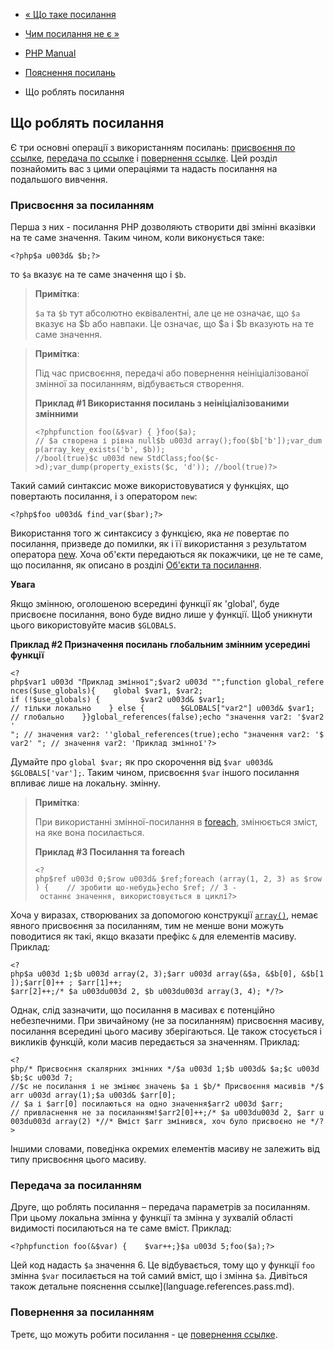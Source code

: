 - [« Що таке посилання](language.references.whatare.md)
- [Чим посилання не є »](language.references.arent.md)

- [PHP Manual](index.md)
- [Пояснення посилань](language.references.md)
- Що роблять посилання

## Що роблять посилання

Є три основні операції з використанням посилань: [присвоєння по
ссылке](language.references.whatdo.md#language.references.whatdo.assign),
[передача по
ссылке](language.references.whatdo.md#language.references.whatdo.pass)
і [повернення
ссылке](language.references.whatdo.md#language.references.whatdo.return).
Цей розділ познайомить вас з цими операціями та надасть посилання на
подальшого вивчення.

### Присвоєння за посиланням

Перша з них - посилання PHP дозволяють створити дві змінні вказівки
на те саме значення. Таким чином, коли виконується таке:

` <?php$a u003d& $b;?> `

то `$a` вказує на те саме значення що і `$b`.

> **Примітка**:
>
> `$a` та `$b` тут абсолютно еквівалентні, але це не означає, що `$a`
> вказує на $b або навпаки. Це означає, що $a і $b
> вказують на те саме значення.

> **Примітка**:
>
> Під час присвоєння, передачі або повернення неініціалізованої змінної
> за посиланням, відбувається створення.
>
> **Приклад #1 Використання посилань з неініціалізованими змінними**
>
> ` <?phpfunction foo(&$var) { }foo($a); // $a створена і рівна null$b u003d array();foo($b['b']);var_dump(array_key_exists('b', $b)); //bool(true)$c u003d new StdClass;foo($c->d);var_dump(property_exists($c, 'd')); //bool(true)?> `

Такий самий синтаксис може використовуватися у функціях, що повертають
посилання, і з оператором `new`:

` <?php$foo u003d& find_var($bar);?> `

Використання того ж синтаксису з функцією, яка *не* повертає по
посилання, призведе до помилки, як і її використання з результатом
оператора [new](language.oop5.basic.md#language.oop5.basic.new). Хоча
об'єкти передаються як покажчики, це не те саме, що посилання, як
описано в розділі [Об'єкти та посилання](language.oop5.references.md).

**Увага**

Якщо змінною, оголошеною всередині функції як 'global', буде
присвоєне посилання, воно буде видно лише у функції. Щоб уникнути
цього використовуйте масив `$GLOBALS`.

**Приклад #2 Призначення посилань глобальним змінним усередині функції**

` <?php$var1 u003d "Приклад змінної";$var2 u003d "";function global_references($use_globals){    global $var1, $var2; if (!$use_globals) {         $var2 u003d& $var1; // тільки локально    } else {        $GLOBALS["var2"] u003d& $var1; // глобально    }}global_references(false);echo "значення var2: '$var2'
"; // значення var2: ''global_references(true);echo "значення var2: '$var2'
"; // значення var2: 'Приклад змінної'?> `

Думайте про `global $var;` як про скорочення від `$var u003d& $GLOBALS['var'];`.
Таким чином, присвоєння `$var` іншого посилання впливає лише на локальну.
змінну.

> **Примітка**:
>
> При використанні змінної-посилання в
> [foreach](control-structures.foreach.md), змінюється зміст, на
> яке вона посилається.
>
> **Приклад #3 Посилання та foreach**
>
> ` <?php$ref u003d 0;$row u003d& $ref;foreach (array(1, 2, 3) as $row) {    // зробити що-небудь}echo $ref; // 3 - останнє значення, використовується в циклі?> `

Хоча у виразах, створюваних за допомогою конструкції
[`array()`](function.array.md), немає явного присвоєння за посиланням, тим
не менше вони можуть поводитися як такі, якщо вказати префікс `&` для
елементів масиву. Приклад:

` <?php$a u003d 1;$b u003d array(2, 3);$arr u003d array(&$a, &$b[0], &$b[1]);$arr[0]++ ; $arr[1]++; $arr[2]++;/* $a u003du003d 2, $b u003du003d array(3, 4); */?> `

Однак, слід зазначити, що посилання в масивах є потенційно
небезпечними. При звичайному (не за посиланням) присвоєння масиву, посилання всередині
цього масиву зберігаються. Це також стосується і викликів функцій,
коли масив передається за значенням. Приклад:

` <?php/* Присвоєння скалярних змінних */$a u003d 1;$b u003d& $a;$c u003d $b;$c u003d 7; //$c не посилання і не змінює значень $a і $b/* Присвоєння масивів */$arr u003d array(1);$a u003d& $arr[0]; // $a і $arr[0] посилаються на одно значення$arr2 u003d $arr; // привласнення не за посиланням!$arr2[0]++;/* $a u003du003d 2, $arr u003du003d array(2) *//* Вміст $arr змінився, хоч було присвоєно не */?> `

Іншими словами, поведінка окремих елементів масиву не залежить від типу
присвоєння цього масиву.

### Передача за посиланням

Друге, що роблять посилання – передача параметрів за посиланням. При цьому
локальна змінна у функції та змінна у зухвалій області
видимості посилаються на те саме вміст. Приклад:

` <?phpfunction foo(&$var) {    $var++;}$a u003d 5;foo($a);?> `

Цей код надасть `$a` значення 6. Це відбувається, тому що у функції
`foo` змінна `$var` посилається на той самий вміст, що і змінна
`$a`. Дивіться також детальне пояснення
ссылке](language.references.pass.md).

### Повернення за посиланням

Третє, що можуть робити посилання - це [повернення
ссылке](language.references.return.md).
